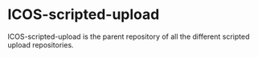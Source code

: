 # ICOS-scripted-upload
ICOS-scripted-upload is the parent repository of all the different scripted upload repositories.

